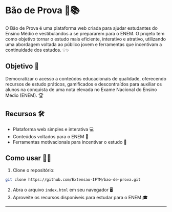 # Bão de Prova 🚀📚
 
O Bão de Prova é uma plataforma web criada para ajudar estudantes do Ensino Médio e vestibulandos a se prepararem para o ENEM. O projeto tem como objetivo tornar o estudo mais eficiente, interativo e atrativo, utilizando uma abordagem voltada ao público jovem e ferramentas que incentivam a continuidade dos estudos. 💡✨
 
## Objetivo 🎯
 
Democratizar o acesso a conteúdos educacionais de qualidade, oferecendo recursos de estudo práticos, gamificados e descontraídos para auxiliar os alunos na conquista de uma nota elevada no Exame Nacional do Ensino Médio (ENEM). 🏆
 
## Recursos 🛠️
 
- Plataforma web simples e interativa 💻
- Conteúdos voltados para o ENEM 📖
- Ferramentas motivacionais para incentivar o estudo 💪
 
## Como usar 👨‍💻
 
1. Clone o repositório:

```bash
git clone https://github.com/Extensao-IFTM/bao-de-prova.git
```

2. Abra o arquivo `index.html` em seu navegador 🖥️
3. Aproveite os recursos disponíveis para estudar para o ENEM 🎓
 
 ---
